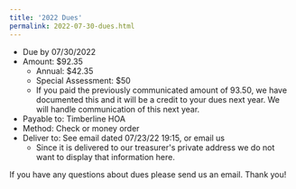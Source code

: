 ```yaml
---
title: '2022 Dues'
permalink: 2022-07-30-dues.html
---
```


- Due by 07/30/2022
- Amount: $92.35
  - Annual: $42.35
  - Special Assessment: $50
  - If you paid the previously communicated amount of 93.50, we have documented this and it will be a credit to your dues next year. We will handle communication of this next year.
- Payable to: Timberline HOA
- Method: Check or money order
- Deliver to: See email dated 07/23/22 19:15, or email us
  - Since it is delivered to our treasurer's private address we do not want to display that information here.

If you have any questions about dues please send us an email. Thank you!
